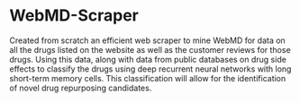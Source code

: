 # WebMD-Scraper

Created from scratch an efficient web scraper to mine WebMD for data on all the drugs listed on the website as well as the customer reviews for those drugs.  Using this data, along with data from public databases on drug side effects to classify the drugs using deep recurrent neural networks with long short-term memory cells.  This classification will allow for the identification of novel drug repurposing candidates.
